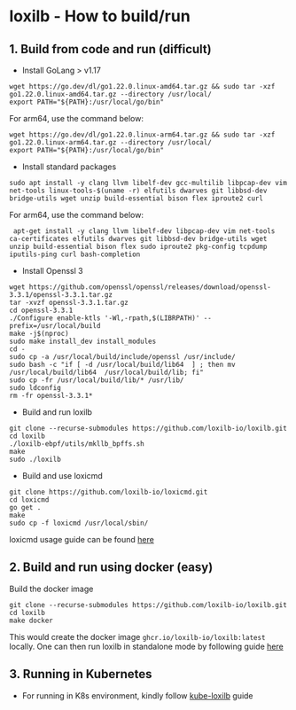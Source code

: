# loxilb - How to build/run

## 1. Build from code and run (difficult)

* Install GoLang > v1.17

```
wget https://go.dev/dl/go1.22.0.linux-amd64.tar.gz && sudo tar -xzf go1.22.0.linux-amd64.tar.gz --directory /usr/local/
export PATH="${PATH}:/usr/local/go/bin"
```
For arm64, use the command below:
```
wget https://go.dev/dl/go1.22.0.linux-arm64.tar.gz && sudo tar -xzf go1.22.0.linux-arm64.tar.gz --directory /usr/local/
export PATH="${PATH}:/usr/local/go/bin"
```

* Install standard packages
```
sudo apt install -y clang llvm libelf-dev gcc-multilib libpcap-dev vim net-tools linux-tools-$(uname -r) elfutils dwarves git libbsd-dev bridge-utils wget unzip build-essential bison flex iproute2 curl
```
For arm64, use the command below:
```
 apt-get install -y clang llvm libelf-dev libpcap-dev vim net-tools ca-certificates elfutils dwarves git libbsd-dev bridge-utils wget unzip build-essential bison flex sudo iproute2 pkg-config tcpdump iputils-ping curl bash-completion
```
<!-- * Install loxilb eBPF loader tools
```
curl -sfL https://github.com/loxilb-io/tools/raw/main/loader/install.sh | sh -
```)-->

* Install Openssl 3
```
wget https://github.com/openssl/openssl/releases/download/openssl-3.3.1/openssl-3.3.1.tar.gz   
tar -xvzf openssl-3.3.1.tar.gz   
cd openssl-3.3.1
./Configure enable-ktls '-Wl,-rpath,$(LIBRPATH)' --prefix=/usr/local/build   
make -j$(nproc)
sudo make install_dev install_modules
cd -   
sudo cp -a /usr/local/build/include/openssl /usr/include/   
sudo bash -c "if [ -d /usr/local/build/lib64  ] ; then mv /usr/local/build/lib64  /usr/local/build/lib; fi"   
sudo cp -fr /usr/local/build/lib/* /usr/lib/   
sudo ldconfig   
rm -fr openssl-3.3.1*   
```
* Build and run loxilb 
```
git clone --recurse-submodules https://github.com/loxilb-io/loxilb.git
cd loxilb
./loxilb-ebpf/utils/mkllb_bpffs.sh
make
sudo ./loxilb 
```
* Build and use loxicmd 

```
git clone https://github.com/loxilb-io/loxicmd.git
cd loxicmd
go get .
make
sudo cp -f loxicmd /usr/local/sbin/
```
loxicmd usage guide can be found [here](https://loxilb-io.github.io/loxilbdocs/cmd/)

## 2. Build and run using docker (easy)

Build the docker image    
```
git clone --recurse-submodules https://github.com/loxilb-io/loxilb.git
cd loxilb
make docker
```

This would create the docker image ```ghcr.io/loxilb-io/loxilb:latest``` locally. One can then run loxilb in standalone mode by following guide [here](https://github.com/loxilb-io/loxilbdocs/blob/main/docs/standalone.md)


## 3. Running in Kubernetes   
* For running in K8s environment, kindly follow [kube-loxilb](https://loxilb-io.github.io/loxilbdocs/kube-loxilb/) guide     

